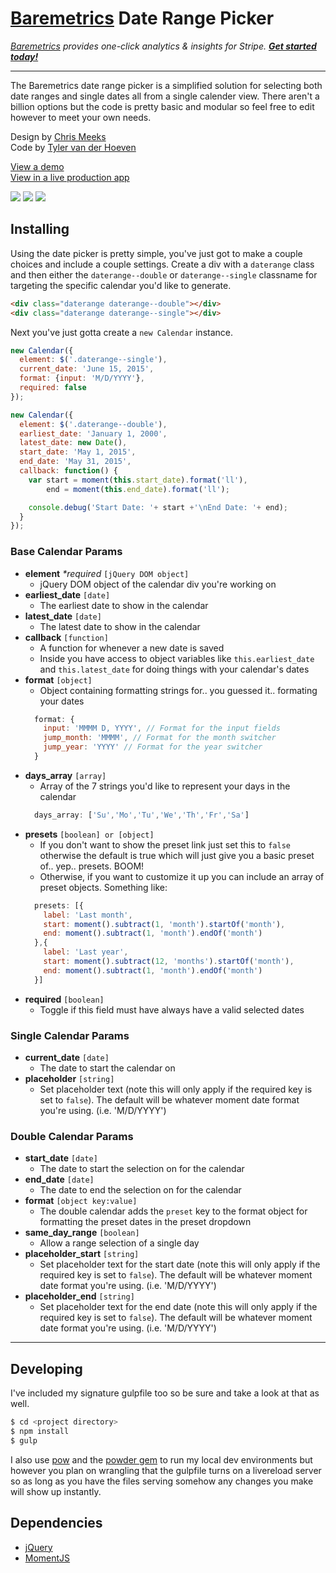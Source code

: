 # [Baremetrics](https://baremetrics.com/) Date Range Picker
_[Baremetrics](https://baremetrics.com) provides one-click analytics & insights for Stripe. **[Get started today!](https://baremetrics.com)**_

---

The Baremetrics date range picker is a simplified solution for selecting both date ranges and single dates all from a single calender view. There aren't a billion options but the code is pretty basic and modular so feel free to edit however to meet your own needs.

Design by [Chris Meeks](https://dribbble.com/ChrisMeeks)  
Code by [Tyler van der Hoeven](https://github.com/tyvdh)

[View a demo](http://baremetrics.github.io/calendar/)  
[View in a live production app](https://demo.baremetrics.com/)

![](http://tyler.link/bqs5/Screen%20Shot%202015-07-02%20at%201.29.07%20PM.png)
![](http://tyler.link/br0F/Screen%20Shot%202015-07-02%20at%201.29.28%20PM.png)
![](http://tyler.link/bqV5/Screen%20Shot%202015-07-02%20at%201.32.15%20PM.png)

## Installing

Using the date picker is pretty simple, you've just got to make a couple choices and include a couple settings.
Create a div with a `daterange` class and then either the `daterange--double` or `daterange--single` classname for targeting the specific calendar you'd like to generate.

```html
<div class="daterange daterange--double"></div>
<div class="daterange daterange--single"></div>
```

Next you've just gotta create a `new Calendar` instance.

```js
new Calendar({
  element: $('.daterange--single'),
  current_date: 'June 15, 2015',
  format: {input: 'M/D/YYYY'},
  required: false
});

new Calendar({
  element: $('.daterange--double'),
  earliest_date: 'January 1, 2000',
  latest_date: new Date(),
  start_date: 'May 1, 2015',
  end_date: 'May 31, 2015',
  callback: function() {
    var start = moment(this.start_date).format('ll'),
        end = moment(this.end_date).format('ll');

    console.debug('Start Date: '+ start +'\nEnd Date: '+ end);
  }
});
```

### Base Calendar Params
- **element** _\*required_ `[jQuery DOM object]`
  - jQuery DOM object of the calendar div you're working on
- **earliest_date** `[date]`
  - The earliest date to show in the calendar
- **latest_date** `[date]`
  - The latest date to show in the calendar
- **callback** `[function]`
  - A function for whenever a new date is saved
  - Inside you have access to object variables like `this.earliest_date` and `this.latest_date` for doing things with your calendar's dates
- **format** `[object]`
  - Object containing formatting strings for.. you guessed it.. formating your dates
  ```js
    format: {
      input: 'MMMM D, YYYY', // Format for the input fields
      jump_month: 'MMMM', // Format for the month switcher
      jump_year: 'YYYY' // Format for the year switcher
    }
  ```
- **days_array** `[array]`
  - Array of the 7 strings you'd like to represent your days in the calendar
  ```js
    days_array: ['Su','Mo','Tu','We','Th','Fr','Sa']
  ```
- **presets** `[boolean] or [object]`
  - If you don't want to show the preset link just set this to `false` otherwise the default is true which will just give you a basic preset of.. yep.. presets. BOOM!
  - Otherwise, if you want to customize it up you can include an array of preset objects. Something like:
  ```js
    presets: [{
      label: 'Last month',
      start: moment().subtract(1, 'month').startOf('month'),
      end: moment().subtract(1, 'month').endOf('month')
    },{
      label: 'Last year',
      start: moment().subtract(12, 'months').startOf('month'),
      end: moment().subtract(1, 'month').endOf('month')
    }]
  ```
- **required** `[boolean]`
  - Toggle if this field must have always have a valid selected dates

### Single Calendar Params
- **current_date** `[date]`
  - The date to start the calendar on
- **placeholder** `[string]`
  - Set placeholder text (note this will only apply if the required key is set to `false`). The default will be whatever moment date format you're using. (i.e. 'M/D/YYYY')

### Double Calendar Params
- **start_date** `[date]`
  - The date to start the selection on for the calendar
- **end_date** `[date]`
  - The date to end the selection on for the calendar
- **format** `[object key:value]`
  - The double calendar adds the `preset` key to the format object for formatting the preset dates in the preset dropdown
- **same_day_range** `[boolean]`
  - Allow a range selection of a single day
- **placeholder_start** `[string]`
  - Set placeholder text for the start date (note this will only apply if the required key is set to `false`). The default will be whatever moment date format you're using. (i.e. 'M/D/YYYY')
- **placeholder_end** `[string]`
  - Set placeholder text for the end date (note this will only apply if the required key is set to `false`). The default will be whatever moment date format you're using. (i.e. 'M/D/YYYY')

---

## Developing

I've included my signature gulpfile too so be sure and take a look at that as well.

```bash
$ cd <project directory>
$ npm install
$ gulp
```

I also use [pow](http://pow.cx/) and the [powder gem](https://github.com/Rodreegez/powder) to run my local dev environments but however you plan on wrangling that the gulpfile turns on a livereload server so as long as you have the files serving somehow any changes you make will show up instantly.

## Dependencies
- [jQuery](https://jquery.com/)
- [MomentJS](http://momentjs.com/)
